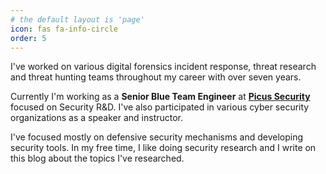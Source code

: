 ```yaml
---
# the default layout is 'page'
icon: fas fa-info-circle
order: 5
---
```


I've worked on various digital forensics incident response, threat research and threat hunting teams throughout my career with over seven years.

Currently I'm working as a **Senior Blue Team Engineer** at **[Picus Security](https://www.picussecurity.com/)** focused on Security R&D.
I've also participated in various cyber security organizations as a speaker and instructor.

I've focused mostly on defensive security mechanisms and developing security tools.
In my free time, I like doing security research and I write on this blog about the topics I've researched.